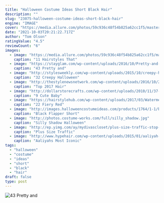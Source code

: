 ```yaml
---
title: "Halloween Costume Ideas Short Black Hair"
description: ""
slug: "23075-halloween-costume-ideas-short-black-hair"
engine: "IMAGE"
cover: "https://media.allure.com/photos/59c936c48f54b825a62cc1f5/master/w_727,h_727,c_limit/18580089_732700030225131_1394305783402856448_n.png"
date: "2021-10-03T20:21:22.717Z"
author: "Tom Olson"
ratingValue: "4.5"
reviewCount: "6"
images:
  - image: "https://media.allure.com/photos/59c936c48f54b825a62cc1f5/master/w_727,h_727,c_limit/18580089_732700030225131_1394305783402856448_n.png"
    caption: "11 Hairstyles That"
  - image: "https://stayglam.com/wp-content/uploads/2016/10/Pretty-and-Easy-Halloween-Makeup-Looks2.jpg"
    caption: "43 Pretty and"
  - image: "http://stylesweekly.com/wp-content/uploads/2015/10/creepy-halloween-makeup-ideas28.jpg"
    caption: "32 Creepy Halloween"
  - image: "http://thestylenewsnetwork.com/wp-content/uploads/2016/10/2017-Bold-Hair-Color-Ideas-For-Black-Women-56.jpg"
    caption: "Top 2017 Hair"
  - image: "http://dollarstorecrafts.com/wp-content/uploads/2010/11/37-bigbirdbabycostume.jpg"
    caption: "9 Cute Baby"
  - image: "https://hairstylehub.com/wp-content/uploads/2017/03/Watermelon-Ombre.jpg"
    caption: "22 Fiery Red"
  - image: "http://images.halloweencostumeideas.com/products/1764/1-1/black-short-bob-wig.jpg"
    caption: "Black Flapper Short"
  - image: "http://photos.costume-works.com/full/silly_shadow.jpg"
    caption: "Silly Shadow Halloween"
  - image: "http://ep.yimg.com/ay/mydivascloset/plus-size-traffic-stop-cop-halloween-costume-2.jpg"
    caption: "Plus Size Traffic"
  - image: "http://www.hypehair.com/wp-content/uploads/2015/01/aaliyah-137645-e1440518180228.jpg?x43278"
    caption: "Aaliyahs Most Iconic"
tags:
  - "halloween"
  - "costume"
  - "ideas"
  - "short"
  - "black"
  - "hair"
draft: false
type: post
---
```



![43 Pretty and](https://stayglam.com/wp-content/uploads/2016/10/Pretty-and-Easy-Halloween-Makeup-Looks2.jpg "43 Pretty and")


<!--inArticleAds-->

<!--galleryOne-->


<!--inArticleAds-->

<!--galleryTwo-->


<!--galleryThree-->

